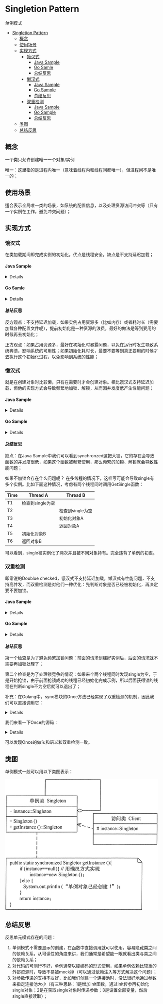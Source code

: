 # Singletion Pattern
单例模式
- [Singletion Pattern](#singletion-pattern)
  - [概念](#概念)
  - [使用场景](#使用场景)
  - [实现方式](#实现方式)
    - [饿汉式](#饿汉式)
      - [Java Sample](#java-sample)
      - [Go Samle](#go-samle)
      - [总结反思](#总结反思)
    - [懒汉式](#懒汉式)
      - [Java Sample](#java-sample-1)
      - [Go Sample](#go-sample)
      - [总结反思](#总结反思-1)
    - [双重检测](#双重检测)
      - [Java Sample](#java-sample-2)
      - [Go Sample](#go-sample-1)
      - [总结反思](#总结反思-2)
  - [类图](#类图)
  - [总结反思](#总结反思-3)

## 概念
一个类只允许创建唯一一个对象/实例

唯一：这里指的是进程内唯一（意味着线程内和线程间都唯一），但进程间不是唯一的；

## 使用场景
适合表示全局唯一类的场景，如系统的配置信息，以及处理资源访问冲突等（只有一个实例在工作，避免冲突问题）；

## 实现方式

### 饿汉式
在类加载期间即完成实例的初始化，优点是线程安全，缺点是不支持延迟加载；

#### Java Sample

<details>

```java
public class Singletion {
    pirvate static Singletion single = new Singletion();
    private Singletion() {}
    public static Singletion getSingle () {
        return single;
    }
}
```

</details>

#### Go Samle

<details>

```golang
type Singletion struct {}

var single *Singletion

func GetSingle() *Singletion {
    return single
}

func init() {
    single = new(Singletion)
}
```
</details>

#### 总结反思

反方观点：不支持延迟加载，如果实例占用资源多（比如内存）或者耗时长（需要加载各种配置文件呢），提前初始化是一种资源的浪费，最好的做法是等到要用的时候再去初始化；

正方观点：如果占用资源多，最好在初始化时暴露问题，以免在运行时发生导致系统奔溃，影响系统的可用性；如果初始化耗时长，最要不要等到真正要用的时候才去执行这个初始化过程，以免影响到系统的性能；

### 懒汉式
就是在创建对象时比较懒，只有在需要时才会创建对象。相比饿汉式支持延迟加载，但他的实现方式会导致频繁地加锁、解锁，从而因并发度低产生性能问题；

#### Java Sample
<details>

```java
public class Singletion {
    private static Singletion single = null
    private Singletion () {}
    public static synchronized Singletion getSingle () {
        if (single == null) {
            single = new Singletion();
        }
        return single;
    }
}
```

</details>

#### Go Sample

<details>

```golang
type Singletion struct {}

var mutex sync.Mutex
var single *Singletion

func GetSingle() *Singletion {
    mutex.Lock() 
    defer mutex.Unlock()
    if single == nil {
        single = new(Singletion)
    }
    return single
}
```

</details>

#### 总结反思

缺点：在Java Sample中我们可以看到synchronzed这把大锁，它的存在会导致函数的并发度很低，如果这个函数被频繁使用，那么频繁的加锁、解锁就会导致性能问题；

如果不加锁会存在什么问题呢？
在多线程的情况下，这样写可能会导致single有多个实例。比如下面这种情况，考虑有两个线程同时调用GetSingle函数：

| Time | Thread A | Thread B |
| - | - | - |
| T1 | 检查到single为空||
| T2 | | 检查到single为空 |
| T3 | | 初始化对象A |
| T4 | | 返回对象A |
| T5 | 初始化对象B | |
| T6 |  返回对象B | |

可以看到，single被实例化了两次并且被不同对象持有。完全违背了单例的初衷。

### 双重检测
即常说的Doublue checked，饿汉式不支持延迟加载，懒汉式有性能问题，不支持高并发，而双重检测是对他们一种优化：先判断对象是否已经被初始化，再决定要不要加锁。

#### Java Sample

<details>

```java
public class Singletion {
    private volatile static Singletion single = null
    private Singletion () {}
    public static synchronized Singletion getSingle () {
        if (single == null) {
            synchronized(Singletion.class) {
                if (single == null) {
                    single = new Singletion();
                }
            }
        }
        return single;
    }
}
```
</details>

#### Go Sample

<details>

```golang
type Singletion struct {}

var mutex sync.Mutex
var single *Singletion

func GetSingle() *Singletion {
    if single == nil {
        mutex.Lock() 
        defer mutex.Unlock()
        if single == nil {
            single = new(Singletion)
        }    
    }
    return single
}
```
</details>

#### 总结反思
第一个检查是为了避免频繁加锁问题：前面的请求创建好实例后，后面的请求就不需要再加锁处理了；

第二个检查是为了处理锁竞争的情况：如果来个两个线程同时发现single为空，于是开始抢锁，由于前面抢锁成功的线程已经初始化完成示例，所以后面获得锁的线程在判断single不为空后就可以退出了；

补充：在Golang中，sync模块的Once方法已经实现了双重检测的机制，因此我们可以直接调用它：

<details>

```goalng
type Singletion struct {}

var once sync.Once
var single *Singletion

func GetSingle() *Singletion {
    once.Do(func() {
        single = new(Singletion)
    })
    return single
}
```

</details>

我们来看一下Once的源码：

<details>

```golang
type Once struct {
    m    Mutex
    done uint32
}

func (o *Once) Do(f func()) {
    if atomic.LoadUint32(&o.done) == 1 { // <-- Check
        return
    }
    // Slow-path.
    o.m.Lock()                           // <-- Lock
     defer o.m.Unlock()
    if o.done == 0 {                     // <-- Check
        defer atomic.StoreUint32(&o.done, 1)
        f()
    }
}
```

</details>

可以发现Once的做法和语义和双重检测一致。

## 类图
单例模式一般可以用以下类图表示：

![singletion](singletion.png)

## 总结反思
反思单元模式存在的问题：
1. 单例模式不需要显示的创建，在函数中直接调用就可以使用，容易隐藏类之间的依赖关系，从可读性的角度来讲，我们通常是希望能一眼就看出类与类之间的依赖关系；
2. 对代码的可测行不好，单例通常以硬编码的形式使用，如果单例依赖比较重的外部资源时，导致不易被mock掉（可以通过依赖注入等方式解决这个问题）；
3. 对参数传递的支持不友好，比如我们创建一个连接池时，没法很好地通过参数来指定连接池大小（有三种思路：1是增加init函数，通过init传参再初始化single对象；2是在获取single对象时传递参数；3是设置全部变量，然后single直接读取）；
